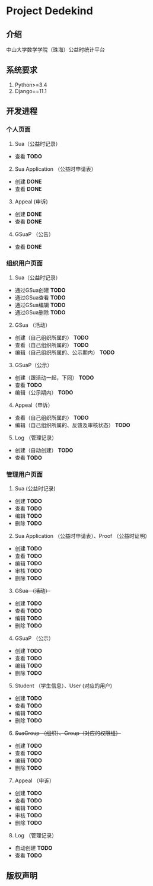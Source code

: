 # Project Dedekind
## 介绍
中山大学数学学院（珠海）公益时统计平台
## 系统要求
1. Python>=3.4
2. Django==11.1
## 开发进程
### 个人页面
1. Sua（公益时记录）
  * 查看 **TODO**
2. Sua Application （公益时申请表）
  * 创建 **DONE**
  * 查看 **DONE**
3. Appeal (申诉)
  * 创建 **DONE**
  * 查看 **DONE**
4. GSuaP （公告）
  * 查看 **DONE**
### 组织用户页面
1. Sua（公益时记录）
  * 通过GSua创建 **TODO**
  * 通过GSua查看 **TODO**
  * 通过GSua编辑 **TODO**
  * 通过GSua删除 **TODO**
2. GSua （活动）
  * 创建（自己组织所属的） **TODO**
  * 查看（自己组织所属的） **TODO**
  * 编辑（自己组织所属的、公示期内） **TODO**
3. GSuaP（公示）
  * 创建（跟活动一起，下同） **TODO**
  * 查看 **TODO**
  * 编辑（公示期内） **TODO**
4. Appeal（申诉）
  * 查看（自己组织所属的） **TODO**
  * 编辑（自己组织所属的、反馈及审核状态） **TODO**
5. Log （管理记录）
  * 创建（自动创建） **TODO**
  * 查看 **TODO**
### 管理用户页面
1. Sua (公益时记录)
  * 创建 **TODO**
  * 查看 **TODO**
  * 编辑 **TODO**
  * 删除 **TODO**
2. Sua Application （公益时申请表）、Proof （公益时证明）
  * 创建 **TODO**
  * 查看 **TODO**
  * 编辑 **TODO**
  * 审核 **TODO**
  * 删除 **TODO**
3. ~~GSua （活动）~~
  * 创建 **TODO**
  * 查看 **TODO**
  * 编辑 **TODO**
  * 删除 **TODO**
4. GSuaP （公示）
  * 创建 **TODO**
  * 查看 **TODO**
  * 编辑 **TODO**
  * 删除 **TODO**
5. Student （学生信息）、User (对应的用户)
  * 创建 **TODO**
  * 查看 **TODO**
  * 编辑 **TODO**
  * 删除 **TODO**
6. ~~SuaGroup （组织）、Group（对应的权限组）~~
  * 创建 **TODO**
  * 查看 **TODO**
  * 编辑 **TODO**
  * 删除 **TODO**
7. Appeal （申诉）
  * 创建 **TODO**
  * 查看 **TODO**
  * 编辑 **TODO**
  * 审核 **TODO**
  * 删除 **TODO**
8. Log （管理记录）
  * 自动创建 **TODO**
  * 查看 **TODO**
## 版权声明
